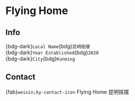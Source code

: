 # Flying Home

## Info

{bdg-dark}`Local Name`{bdg}`昆明摇摆`  
{bdg-dark}`Year Established`{bdg}`2020`  
{bdg-dark}`City`{bdg}`Kunming`  

## Contact

{fab}`weixin;ky-contact-icon` Flying Home 昆明摇摆  
